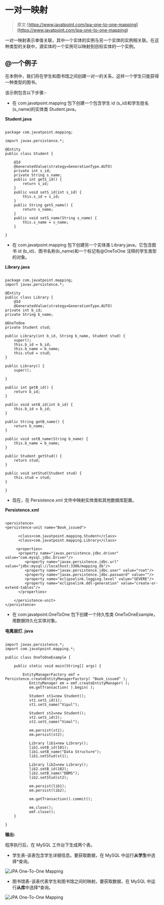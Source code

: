 # 一对一映射

> 原文:[https://www.javatpoint.com/jpa-one-to-one-mapping](https://www.javatpoint.com/jpa-one-to-one-mapping)

一对一映射表示单值关联，其中一个实体的实例与另一个实体的实例相关联。在这种类型的关联中，源实体的一个实例可以映射到目标实体的一个实例。

## @一个例子

在本例中，我们将在学生和图书馆之间创建一对一的关系，这样一个学生只能获得一种类型的图书。

该示例包含以下步骤:-

*   在 com.javatpoint.mapping 包下创建一个包含学生 id (s_id)和学生姓名(s_name)的实体类 Student.java。

**Student.java**

```

package com.javatpoint.mapping;

import javax.persistence.*;

@Entity
public class Student {

	@Id
	@GeneratedValue(strategy=GenerationType.AUTO)
	private int s_id;
	private String s_name;
	public int getS_id() {
		return s_id;
	}
	public void setS_id(int s_id) {
		this.s_id = s_id;
	}
	public String getS_name() {
		return s_name;
	}
	public void setS_name(String s_name) {
		this.s_name = s_name;
	}

}

```

*   在 com.javatpoint.mapping 包下创建另一个实体类 Library.java，它包含图书 id (b_id)、图书名称(b_name)和一个标记有@OneToOne 注释的学生类型的对象。

**Library.java**

```

package com.javatpoint.mapping;
import javax.persistence.*;

@Entity
public class Library {
	@Id
	@GeneratedValue(strategy=GenerationType.AUTO)
private int b_id;
private String b_name;

@OneToOne
private Student stud;

public Library(int b_id, String b_name, Student stud) {
	super();
	this.b_id = b_id;
	this.b_name = b_name;
	this.stud = stud;
}

public Library() {
	super();

}

public int getB_id() {
	return b_id;
}

public void setB_id(int b_id) {
	this.b_id = b_id;
}

public String getB_name() {
	return b_name;
}

public void setB_name(String b_name) {
	this.b_name = b_name;
}

public Student getStud() {
	return stud;
}

public void setStud(Student stud) {
	this.stud = stud;
}

}

```

*   现在，在 Persistence.xml 文件中映射实体类和其他数据库配置。

**Persistence.xml**

```

<persistence>
<persistence-unit name="Book_issued">

      <class>com.javatpoint.mapping.Student</class>
      <class>com.javatpoint.mapping.Library</class>

     <properties>
      <property name="javax.persistence.jdbc.driver" value="com.mysql.jdbc.Driver"/>
         <property name="javax.persistence.jdbc.url" value="jdbc:mysql://localhost:3306/mapping_db"/>
         <property name="javax.persistence.jdbc.user" value="root"/>
         <property name="javax.persistence.jdbc.password" value=""/>
         <property name="eclipselink.logging.level" value="SEVERE"/>
         <property name="eclipselink.ddl-generation" value="create-or-extend-tables"/>
      </properties>

	</persistence-unit>
</persistence>

```

*   在 com.javatpoint.OneToOne 包下创建一个持久性类 OneToOneExample，用数据持久化实体对象。

**电离层灯. java**

```

import javax.persistence.*;
import com.javatpoint.mapping.*;

public class OneToOneExample {

	public static void main(String[] args) {

		EntityManagerFactory emf = Persistence.createEntityManagerFactory( "Book_issued" );
		   EntityManager em = emf.createEntityManager( );
		   em.getTransaction( ).begin( );

		   Student st1=new Student();
		   st1.setS_id(1);
		   st1.setS_name("Vipul");

		   Student st2=new Student();
		   st2.setS_id(2);
		   st2.setS_name("Vimal");

		   em.persist(st1);
		   em.persist(st2);

		   Library lib1=new Library();
		   lib1.setB_id(101);
		   lib1.setB_name("Data Structure");
		   lib1.setStud(st1);

		   Library lib2=new Library();
		   lib2.setB_id(102);
		   lib2.setB_name("DBMS");
		   lib2.setStud(st2);

		   em.persist(lib1);
		   em.persist(lib2);

		   em.getTransaction().commit();

		   em.close();
		   emf.close();
	}

}

```

**输出:**

程序执行后，在 MySQL 工作台下生成两个表。

*   学生表-该表包含学生详细信息。要获取数据，在 MySQL 中运行**从学生**中选择*查询。

![JPA One-To-One Mapping](../Images/f8348f809605a782775031df38397a70.png)

*   图书馆表-该表代表学生和图书馆之间的映射。要获取数据，在 MySQL 中运行**从库**中选择*查询。

![JPA One-To-One Mapping](../Images/40cd5740d5a410cb49c0ff177b1099c8.png)